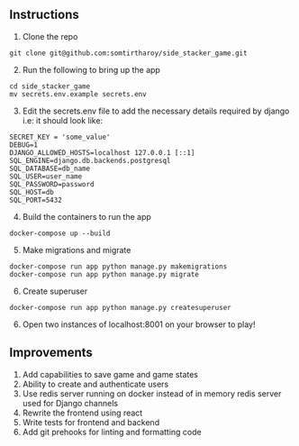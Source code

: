 
## Instructions

1.  Clone the repo

```
git clone git@github.com:somtirtharoy/side_stacker_game.git 
```

2. Run the following to bring up the app

```
cd side_stacker_game
mv secrets.env.example secrets.env
```

3. Edit the secrets.env file to add the necessary details required by django i.e: it should look like:
```
SECRET_KEY = 'some_value'
DEBUG=1
DJANGO_ALLOWED_HOSTS=localhost 127.0.0.1 [::1]
SQL_ENGINE=django.db.backends.postgresql
SQL_DATABASE=db_name
SQL_USER=user_name
SQL_PASSWORD=password
SQL_HOST=db
SQL_PORT=5432
```

4. Build the containers to run the app
```
docker-compose up --build
```

5. Make migrations and migrate
```
docker-compose run app python manage.py makemigrations
docker-compose run app python manage.py migrate
```

6. Create superuser
```
docker-compose run app python manage.py createsuperuser
```

6. Open two instances of localhost:8001 on your browser to play!


## Improvements
1. Add capabilities to save game and game states
2. Ability to create and authenticate users
3. Use redis server running on docker instead of in memory redis server used for Django channels
4. Rewrite the frontend using react
5. Write tests for frontend and backend
6. Add git prehooks for linting and formatting code